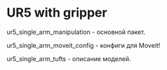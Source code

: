 # UR5 with gripper

ur5_single_arm_manipulation - основной пакет.

ur5_single_arm_moveit_config - конфиги для Moveit!

ur5_single_arm_tufts - описание моделей.
